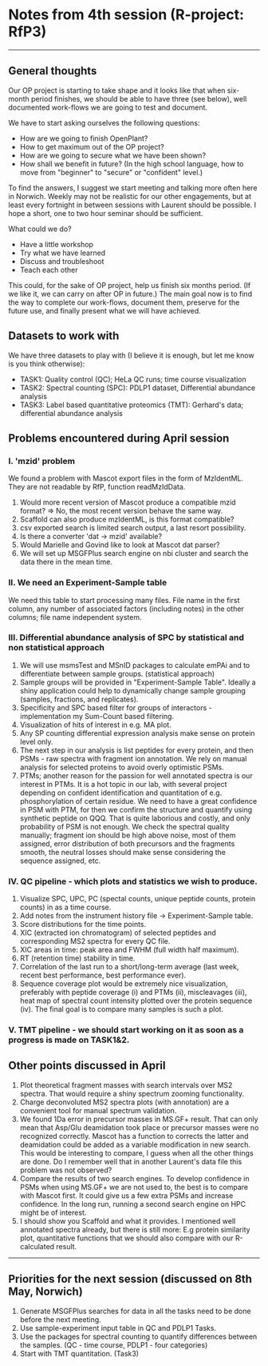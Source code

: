 
# Notes from 4th session (R-project: RfP3)
------------------------------------------------


## General thoughts
Our OP project is starting to take shape and it looks like that when six-month period finishes, we should be able to have three (see below), well documented  work-flows we are going to test and document.

We have to start asking ourselves the following questions:

- How are we going to finish OpenPlant?
- How to get maximum out of the OP project?
- How are we going to secure what we have been shown?
- How shall we benefit in future? (In the high school language, how to move from "beginner" to "secure" or "confident" level.)

To find the answers, I suggest we start meeting and talking more often here in Norwich. Weekly may not be realistic for our other engagements, but at least every fortnight in between sessions with Laurent should be possible. I hope a short, one to two hour seminar should be sufficient. 

What could we do?

- Have a little workshop
- Try what we have learned
- Discuss and troubleshoot
- Teach each other

This could, for the sake of OP project, help us finish six months period. (If we like it, we can carry on after OP in future.) The main goal now is to find the way to complete our work-flows, document them, preserve for the future use, and finally present what we will have achieved.



## Datasets to work with
We have three datasets to play with (I believe it is enough, but let me know is you think otherwise):

- TASK1: Quality control (QC); HeLa QC runs; time course visualization
- TASK2: Spectral counting (SPC): PDLP1 dataset, Differential abundance analysis
- TASK3: Label based quantitative proteomics (TMT): Gerhard's data; differential abundance analysis



## Problems encountered during April session

### I. 'mzid' problem
We found a problem with Mascot export files in the form of MzIdentML. They are not readable by RfP, function readMzIdData. 
1. Would more recent version of Mascot produce a compatible mzid format? => No, the most recent version behave the same way.
2. Scaffold can also produce mzIdentML, is this format compatible?
3. csv exported search is limited search output, a last resort possibility. 
4. Is there a converter 'dat -> mzid' available?
5. Would Marielle and Govind like to look at Mascot dat parser?
6. We will set up MSGFPlus search engine on nbi cluster and search the data there in the mean time.
	
### II. We need an Experiment-Sample table
We need this table to start processing many files.
File name in the first column, any number of associated factors (including notes) in the other columns; file name independent system.


### III. Differential abundance analysis of SPC by statistical and non statistical approach
1. We will use msmsTest and MSnID packages to calculate emPAi and to differentiate between sample groups. (statistical approach)
2. Sample groups will be provided in "Experiment-Sample Table". Ideally a shiny application could help to dynamically change sample grouping (samples, fractions, and replicates).
3. Specificity and SPC based filter for groups of interactors - implementation my Sum-Count based filtering.  
4. Visualization of hits of interest in e.g. MA plot.
5. Any SP counting differential expression analysis make sense on protein level only.
6. The next step in our analysis is list peptides for every protein, and then PSMs - raw spectra with fragment ion annotation. We rely on manual analysis for selected proteins to avoid overly optimistic PSMs. 
7. PTMs; another reason for the passion for well annotated spectra is our interest in PTMs. It is a hot topic in our lab, with several project depending on confident identification and quantitation of e.g. phosphorylation of certain residue. We need to have a great confidence in PSM with PTM, for then we confirm the structure and quantify using synthetic peptide on QQQ. That is quite laborious and costly, and only probability of PSM is not enough. We check the spectral quality manually; fragment ion should be high above noise, most of them assigned, error distribution of both precursors and the fragments smooth, the neutral losses should make sense considering the sequence assigned, etc. 


### IV. QC pipeline - which plots and statistics we wish to produce.
1. Visualize SPC, UPC, PC (spectal counts, unique peptide counts, protein counts) in as a time course.
2. Add notes from the instrument history file -> Experiment-Sample table.
3. Score distributions for the time points.
4. XIC (extracted ion chromatogram) of selected peptides and corresponding MS2 spectra for every QC file.
5. XIC areas in time: peak area and FWHM (full width half maximum).
6. RT (retention time) stability in time.
7. Correlation of the last run to a short/long-term average (last week, recent best performance, best performance ever).
8. Sequence coverage plot would be extremely nice visualization, preferably with peptide coverage (i) and PTMs (ii), miscleavages (iii), heat map of spectral count intensity plotted over the protein sequence (iv). The final goal is to compare many samples is such a plot. 

### V. TMT pipeline - we should start working on it as soon as a progress is made on TASK1&2. 
	
## Other points discussed in April
1. Plot theoretical fragment masses with search intervals over MS2 spectra. That would require a shiny spectrum zooming functionality.
2. Charge deconvoluted MS2 spectra plots (with annotation) are a convenient tool for manual spectrum validation.
3. We found 1Da error in precursor masses in MS.GF+ result. That can only mean that Asp/Glu deamidation took place or precursor masses were no recognized correctly. Mascot has a function to corrects the latter and deamidation could be added as a variable modification in new search. This would be interesting to compare, I guess when all the other things are done. Do I remember well that in another Laurent's data file this problem was not observed?
4. Compare the results of two search engines. To develop confidence in PSMs when using MS.GF+ we are not used to, the best is to compare with Mascot first. It could give us a few extra PSMs and increase confidence. In the long run, running a second search engine on HPC might be of interest.
5. I should show you Scaffold and what it provides. I mentioned well annotated spectra already, but there is still more: E.g protein similarity plot, quantitative functions that we should also compare with our R-calculated result.


--------------------------------------------------------------------------

## Priorities for the next session (discussed on 8th May, Norwich)
1. Generate MSGFPlus searches for data in all the tasks need to be done before the next meeting.
2. Use sample-experiment input table in QC and PDLP1 Tasks.
3. Use the packages for spectral counting to quantify differences between the samples. (QC - time course, PDLP1 - four categories)
4. Start with TMT quantitation. (Task3)
